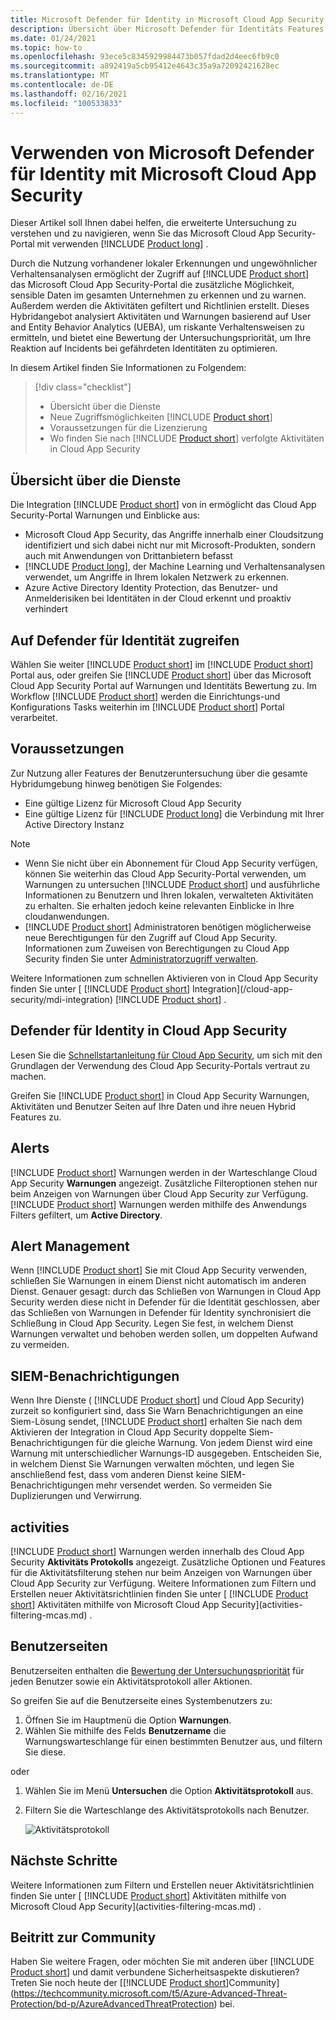 ```yaml
---
title: Microsoft Defender für Identity in Microsoft Cloud App Security
description: Übersicht über Microsoft Defender für Identitäts Features in Microsoft Cloud App Security.
ms.date: 01/24/2021
ms.topic: how-to
ms.openlocfilehash: 93ece5c8345929984473b057fdad2d4eec6fb9c0
ms.sourcegitcommit: a892419a5cb95412e4643c35a9a72092421628ec
ms.translationtype: MT
ms.contentlocale: de-DE
ms.lasthandoff: 02/16/2021
ms.locfileid: "100533833"
---
```

# <a name="using-microsoft-defender-for-identity-with-microsoft-cloud-app-security"></a>Verwenden von Microsoft Defender für Identity mit Microsoft Cloud App Security

Dieser Artikel soll Ihnen dabei helfen, die erweiterte Untersuchung zu verstehen und zu navigieren, wenn Sie das Microsoft Cloud App Security-Portal mit verwenden [!INCLUDE [Product long](includes/product-long.md)] .

Durch die Nutzung vorhandener lokaler Erkennungen und ungewöhnlicher Verhaltensanalysen ermöglicht der Zugriff auf [!INCLUDE [Product short](includes/product-short.md)] das Microsoft Cloud App Security-Portal die zusätzliche Möglichkeit, sensible Daten im gesamten Unternehmen zu erkennen und zu warnen. Außerdem werden die Aktivitäten gefiltert und Richtlinien erstellt. Dieses Hybridangebot analysiert Aktivitäten und Warnungen basierend auf User and Entity Behavior Analytics (UEBA), um riskante Verhaltensweisen zu ermitteln, und bietet eine Bewertung der Untersuchungspriorität, um Ihre Reaktion auf Incidents bei gefährdeten Identitäten zu optimieren.

In diesem Artikel finden Sie Informationen zu Folgendem:

> [!div class="checklist"]
>
> - Übersicht über die Dienste
> - Neue Zugriffsmöglichkeiten [!INCLUDE [Product short](includes/product-short.md)]
> - Voraussetzungen für die Lizenzierung
> - Wo finden Sie nach [!INCLUDE [Product short](includes/product-short.md)] verfolgte Aktivitäten in Cloud App Security

## <a name="service-overview"></a>Übersicht über die Dienste

Die Integration [!INCLUDE [Product short](includes/product-short.md)] von in ermöglicht das Cloud App Security-Portal Warnungen und Einblicke aus:

- Microsoft Cloud App Security, das Angriffe innerhalb einer Cloudsitzung identifiziert und sich dabei nicht nur mit Microsoft-Produkten, sondern auch mit Anwendungen von Drittanbietern befasst
- [!INCLUDE [Product long](includes/product-long.md)], der Machine Learning und Verhaltensanalysen verwendet, um Angriffe in Ihrem lokalen Netzwerk zu erkennen.
- Azure Active Directory Identity Protection, das Benutzer- und Anmelderisiken bei Identitäten in der Cloud erkennt und proaktiv verhindert

## <a name="access-defender-for-identity"></a>Auf Defender für Identität zugreifen

Wählen Sie weiter [!INCLUDE [Product short](includes/product-short.md)] im [!INCLUDE [Product short](includes/product-short.md)] Portal aus, oder greifen Sie [!INCLUDE [Product short](includes/product-short.md)] über das Microsoft Cloud App Security Portal auf Warnungen und Identitäts Bewertung zu. Im Workflow [!INCLUDE [Product short](includes/product-short.md)] werden die Einrichtungs-und Konfigurations Tasks weiterhin im [!INCLUDE [Product short](includes/product-short.md)] Portal verarbeitet.

## <a name="prerequisites"></a>Voraussetzungen

Zur Nutzung aller Features der Benutzeruntersuchung über die gesamte Hybridumgebung hinweg benötigen Sie Folgendes:

- Eine gültige Lizenz für Microsoft Cloud App Security
- Eine gültige Lizenz für [!INCLUDE [Product long](includes/product-long.md)] die Verbindung mit Ihrer Active Directory Instanz

>[!NOTE]
>
> - Wenn Sie nicht über ein Abonnement für Cloud App Security verfügen, können Sie weiterhin das Cloud App Security-Portal verwenden, um Warnungen zu untersuchen [!INCLUDE [Product short](includes/product-short.md)] und ausführliche Informationen zu Benutzern und Ihren lokalen, verwalteten Aktivitäten zu erhalten. Sie erhalten jedoch keine relevanten Einblicke in Ihre cloudanwendungen.
> - [!INCLUDE [Product short](includes/product-short.md)] Administratoren benötigen möglicherweise neue Berechtigungen für den Zugriff auf Cloud App Security. Informationen zum Zuweisen von Berechtigungen zu Cloud App Security finden Sie unter [Administratorzugriff verwalten](/cloud-app-security/manage-admins).

Weitere Informationen zum schnellen Aktivieren von in Cloud App Security finden Sie unter [ [!INCLUDE [Product short](includes/product-short.md)] Integration](/cloud-app-security/mdi-integration) [!INCLUDE [Product short](includes/product-short.md)] .

## <a name="defender-for-identity-in-cloud-app-security"></a>Defender für Identity in Cloud App Security

Lesen Sie die [Schnellstartanleitung für Cloud App Security](/cloud-app-security/getting-started-with-cloud-app-security), um sich mit den Grundlagen der Verwendung des Cloud App Security-Portals vertraut zu machen.

Greifen Sie [!INCLUDE [Product short](includes/product-short.md)] in Cloud App Security Warnungen, Aktivitäten und Benutzer Seiten auf Ihre Daten und ihre neuen Hybrid Features zu.

## <a name="alerts"></a>Alerts

[!INCLUDE [Product short](includes/product-short.md)] Warnungen werden in der Warteschlange Cloud App Security **Warnungen** angezeigt. Zusätzliche Filteroptionen stehen nur beim Anzeigen von Warnungen über Cloud App Security zur Verfügung. [!INCLUDE [Product short](includes/product-short.md)] Warnungen werden mithilfe des Anwendungs Filters gefiltert, um **Active Directory**.

## <a name="alert-management"></a>Alert Management

Wenn [!INCLUDE [Product short](includes/product-short.md)] Sie mit Cloud App Security verwenden, schließen Sie Warnungen in einem Dienst nicht automatisch im anderen Dienst. Genauer gesagt: durch das Schließen von Warnungen in Cloud App Security werden diese nicht in Defender für die Identität geschlossen, aber das Schließen von Warnungen in Defender für Identity synchronisiert die Schließung in Cloud App Security. Legen Sie fest, in welchem Dienst Warnungen verwaltet und behoben werden sollen, um doppelten Aufwand zu vermeiden.

## <a name="siem-notification"></a>SIEM-Benachrichtigungen

Wenn Ihre Dienste ( [!INCLUDE [Product short](includes/product-short.md)] und Cloud App Security) zurzeit so konfiguriert sind, dass Sie Warn Benachrichtigungen an eine Siem-Lösung sendet, [!INCLUDE [Product short](includes/product-short.md)] erhalten Sie nach dem Aktivieren der Integration in Cloud App Security doppelte Siem-Benachrichtigungen für die gleiche Warnung. Von jedem Dienst wird eine Warnung mit unterschiedlicher Warnungs-ID ausgegeben. Entscheiden Sie, in welchem Dienst Sie Warnungen verwalten möchten, und legen Sie anschließend fest, dass vom anderen Dienst keine SIEM-Benachrichtigungen mehr versendet werden. So vermeiden Sie Duplizierungen und Verwirrung.

## <a name="activities"></a>activities

[!INCLUDE [Product short](includes/product-short.md)] Warnungen werden innerhalb des Cloud App Security **Aktivitäts Protokolls** angezeigt. Zusätzliche Optionen und Features für die Aktivitätsfilterung stehen nur beim Anzeigen von Warnungen über Cloud App Security zur Verfügung. Weitere Informationen zum Filtern und Erstellen neuer Aktivitätsrichtlinien finden Sie unter [ [!INCLUDE [Product short](includes/product-short.md)] Aktivitäten mithilfe von Microsoft Cloud App Security](activities-filtering-mcas.md) .

## <a name="user-pages"></a>Benutzerseiten

Benutzerseiten enthalten die [Bewertung der Untersuchungspriorität](/cloud-app-security/tutorial-ueba) für jeden Benutzer sowie ein Aktivitätsprotokoll aller Aktionen.

So greifen Sie auf die Benutzerseite eines Systembenutzers zu:

1. Öffnen Sie im Hauptmenü die Option **Warnungen**.
1. Wählen Sie mithilfe des Felds **Benutzername** die Warnungswarteschlange für einen bestimmten Benutzer aus, und filtern Sie diese.

 oder

1. Wählen Sie im Menü **Untersuchen** die Option **Aktivitätsprotokoll** aus.
1. Filtern Sie die Warteschlange des Aktivitätsprotokolls nach Benutzer.

    ![Aktivitätsprotokoll](media/mcas-activity-filter.png)

## <a name="next-steps"></a>Nächste Schritte

Weitere Informationen zum Filtern und Erstellen neuer Aktivitätsrichtlinien finden Sie unter [ [!INCLUDE [Product short](includes/product-short.md)] Aktivitäten mithilfe von Microsoft Cloud App Security](activities-filtering-mcas.md) .

## <a name="join-the-community"></a>Beitritt zur Community

Haben Sie weitere Fragen, oder möchten Sie mit anderen über [!INCLUDE [Product short](includes/product-short.md)] und damit verbundene Sicherheitsaspekte diskutieren? Treten Sie noch heute der [[!INCLUDE [Product short](includes/product-short.md)]Community](https://techcommunity.microsoft.com/t5/Azure-Advanced-Threat-Protection/bd-p/AzureAdvancedThreatProtection) bei.
